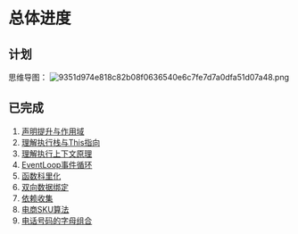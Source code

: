# 总体进度


## 计划

思维导图：
<img src="https://www.helloimg.com/images/2020/06/21/9351d974e818c82b08f0636540e6c7fe7d7a0dfa51d07a48.png" alt="9351d974e818c82b08f0636540e6c7fe7d7a0dfa51d07a48.png" border="0" />


## 已完成

1.  [声明提升与作用域](../10.JavaScript基础/理解执行栈与This指向.html)
2.  [理解执行栈与This指向](../10.JavaScript基础/理解执行栈与This指向.html)
3.  [理解执行上下文原理](../10.JavaScript基础/理解执行上下文原理.html)
4.   [EventLoop事件循环](../10.JavaScript基础/EventLoop.html)
5.   [函数科里化](../10.JavaScript基础/函数科里化.html)
6.   [双向数据绑定](../30.Vue源码系列/双向数据绑定.html)
7.  [依赖收集](../30.Vue源码系列/依赖收集.html)
8.  [电商SKU算法](../40.数据结构与算法/电商SKU排列组合算法.html)
9.  [电话号码的字母组合](../40.数据结构与算法/电话号码的字母组合.html)
